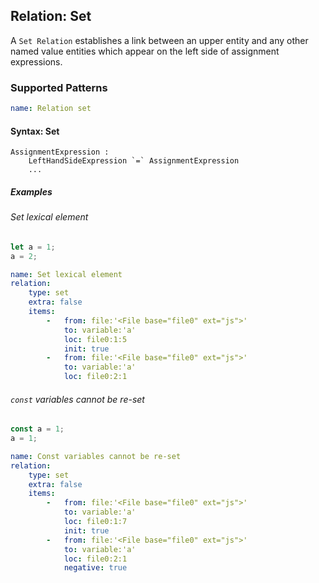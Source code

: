 ## Relation: Set

A `Set Relation` establishes a link between an upper entity and
any other named value entities which appear on the left side of
assignment expressions.

### Supported Patterns

```yaml
name: Relation set
```

#### Syntax: Set

```text
AssignmentExpression :
    LeftHandSideExpression `=` AssignmentExpression
    ...
```

##### Examples

###### Set lexical element

```js
let a = 1;
a = 2;
```

```yaml
name: Set lexical element
relation:
    type: set
    extra: false
    items:
        -   from: file:'<File base="file0" ext="js">'
            to: variable:'a'
            loc: file0:1:5
            init: true
        -   from: file:'<File base="file0" ext="js">'
            to: variable:'a'
            loc: file0:2:1
```

###### `const` variables cannot be re-set

```js
const a = 1;
a = 1;
```

```yaml
name: Const variables cannot be re-set
relation:
    type: set
    extra: false
    items:
        -   from: file:'<File base="file0" ext="js">'
            to: variable:'a'
            loc: file0:1:7
            init: true
        -   from: file:'<File base="file0" ext="js">'
            to: variable:'a'
            loc: file0:2:1
            negative: true
```

